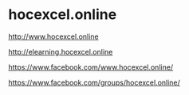 # hocexcel.online
http://www.hocexcel.online

http://elearning.hocexcel.online

https://www.facebook.com/www.hocexcel.online/

https://www.facebook.com/groups/hocexcel.online/
